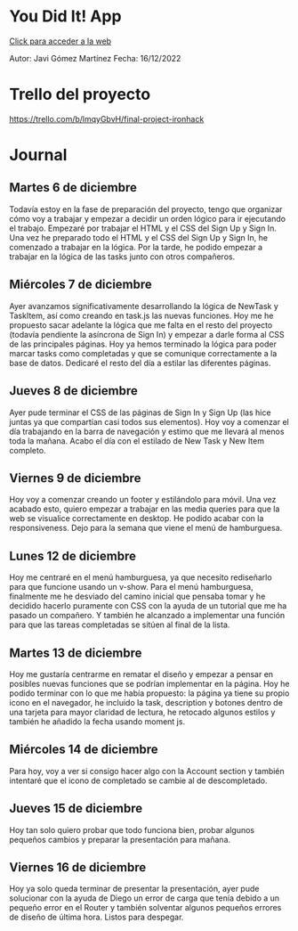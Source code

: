 # [](https://github.com/loquearde/final-project)You Did It! App

[Click para acceder a la web](https://final-project-ironhack-six.vercel.app/auth/login)

Autor: Javi Gómez Martínez
Fecha: 16/12/2022

# Trello del proyecto

https://trello.com/b/lmqyGbvH/final-project-ironhack

# Journal

## Martes 6 de diciembre

Todavía estoy en la fase de preparación del proyecto, tengo que organizar cómo voy a trabajar y empezar a decidir un orden lógico para ir ejecutando el trabajo. Empezaré por trabajar el HTML y el CSS del Sign Up y Sign In. Una vez he preparado todo el HTML y el CSS del Sign Up y Sign In, he comenzado a trabajar en la lógica. Por la tarde, he podido empezar a trabajar en la lógica de las tasks junto con otros compañeros.

## Miércoles 7 de diciembre

Ayer avanzamos significativamente desarrollando la lógica de NewTask y TaskItem, así como creando en task.js las nuevas funciones. Hoy me he propuesto sacar adelante la lógica que me falta en el resto del proyecto (todavía pendiente la asíncrona de Sign In) y empezar a darle forma al CSS de las principales páginas. Hoy ya hemos terminado la lógica para poder marcar tasks como completadas y que se comunique correctamente a la base de datos. Dedicaré el resto del día a estilar las diferentes páginas.

## Jueves 8 de diciembre

Ayer pude terminar el CSS de las páginas de Sign In y Sign Up (las hice juntas ya que compartían casi todos sus elementos). Hoy voy a comenzar el día trabajando en la barra de navegación y estimo que me llevará al menos toda la mañana. Acabo el día con el estilado de New Task y New Item completo.

## Viernes 9 de diciembre

Hoy voy a comenzar creando un footer y estilándolo para móvil. Una vez acabado esto, quiero empezar a trabajar en las media queries para que la web se visualice correctamente en desktop. He podido acabar con la responsiveness. Dejo para la semana que viene el menú de hamburguesa.

## Lunes 12 de diciembre

Hoy me centraré en el menú hamburguesa, ya que necesito rediseñarlo para que funcione usando un v-show.
Para el menú hamburguesa, finalmente me he desviado del camino inicial que pensaba tomar y he decidido hacerlo puramente con CSS con la ayuda de un tutorial que me ha pasado un compañero.
Y también he alcanzado a implementar una función para que las tareas completadas se sitúen al final de la lista.

## Martes 13 de diciembre

Hoy me gustaría centrarme en rematar el diseño y empezar a pensar en posibles nuevas funciones que se podrían implementar en la página. Hoy he podido terminar con lo que me había propuesto: la página ya tiene su propio icono en el navegador, he incluido la task, description y botones dentro de una tarjeta para mayor claridad de lectura, he retocado algunos estilos y también he añadido la fecha usando moment js.

## Miércoles 14 de diciembre

Para hoy, voy a ver si consigo hacer algo con la Account section y también intentaré que el icono de completado se cambie al de descompletado.

## Jueves 15 de diciembre

Hoy tan solo quiero probar que todo funciona bien, probar algunos pequeños cambios y preparar la presentación para mañana.

## Viernes 16 de diciembre

Hoy ya solo queda terminar de presentar la presentación, ayer pude solucionar con la ayuda de Diego un error de carga que tenía debido a un pequeño error en el Router y también solventar algunos pequeños errores de diseño de última hora. Listos para despegar.
